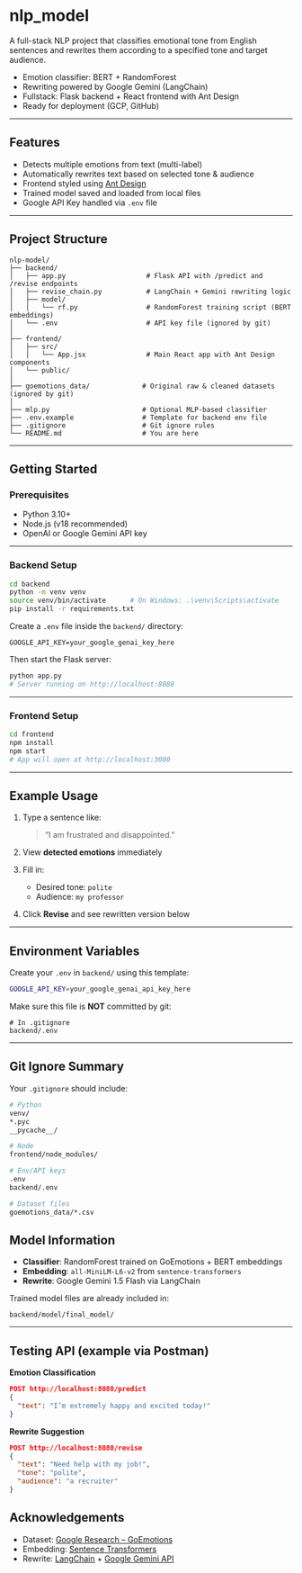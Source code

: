 # nlp_model

A full-stack NLP project that classifies emotional tone from English sentences and rewrites them according to a specified tone and target audience.

- Emotion classifier: BERT + RandomForest
- Rewriting powered by Google Gemini (LangChain)
- Fullstack: Flask backend + React frontend with Ant Design
- Ready for deployment (GCP, GitHub)

---

## Features

- Detects multiple emotions from text (multi-label)
- Automatically rewrites text based on selected tone & audience
- Frontend styled using [Ant Design](https://ant.design/)
- Trained model saved and loaded from local files
- Google API Key handled via `.env` file

---

## Project Structure

```
nlp-model/
├── backend/
│   ├── app.py                    # Flask API with /predict and /revise endpoints
│   ├── revise_chain.py           # LangChain + Gemini rewriting logic
│   ├── model/
│   │   └── rf.py                 # RandomForest training script (BERT embeddings)
│   └── .env                      # API key file (ignored by git)
│
├── frontend/
│   ├── src/
│   │   └── App.jsx               # Main React app with Ant Design components
│   └── public/
│
├── goemotions_data/             # Original raw & cleaned datasets (ignored by git)
│
├── mlp.py                       # Optional MLP-based classifier
├── .env.example                 # Template for backend env file
├── .gitignore                   # Git ignore rules
└── README.md                    # You are here
```

---

## Getting Started

### Prerequisites

- Python 3.10+
- Node.js (v18 recommended)
- OpenAI or Google Gemini API key

---

### Backend Setup

```bash
cd backend
python -m venv venv
source venv/bin/activate      # On Windows: .\venv\Scripts\activate
pip install -r requirements.txt
```

Create a `.env` file inside the `backend/` directory:

```
GOOGLE_API_KEY=your_google_genai_key_here
```

Then start the Flask server:

```bash
python app.py
# Server running on http://localhost:8080
```

---

### Frontend Setup

```bash
cd frontend
npm install
npm start
# App will open at http://localhost:3000
```

---

## Example Usage

1. Type a sentence like:

   > “I am frustrated and disappointed.”

2. View **detected emotions** immediately

3. Fill in:

   - Desired tone: `polite`
   - Audience: `my professor`

4. Click **Revise** and see rewritten version below

---

## Environment Variables

Create your `.env` in `backend/` using this template:

```bash
GOOGLE_API_KEY=your_google_genai_api_key_here
```

Make sure this file is **NOT** committed by git:

```
# In .gitignore
backend/.env
```

---

## Git Ignore Summary

Your `.gitignore` should include:

```bash
# Python
venv/
*.pyc
__pycache__/

# Node
frontend/node_modules/

# Env/API keys
.env
backend/.env

# Dataset files
goemotions_data/*.csv
```

## Model Information

- **Classifier**: RandomForest trained on GoEmotions + BERT embeddings
- **Embedding**: `all-MiniLM-L6-v2` from `sentence-transformers`
- **Rewrite**: Google Gemini 1.5 Flash via LangChain

Trained model files are already included in:

```
backend/model/final_model/
```

---

## Testing API (example via Postman)

**Emotion Classification**

```json
POST http://localhost:8080/predict
{
  "text": "I’m extremely happy and excited today!"
}
```

**Rewrite Suggestion**

```json
POST http://localhost:8080/revise
{
  "text": "Need help with my job!",
  "tone": "polite",
  "audience": "a recruiter"
}
```

## Acknowledgements

- Dataset: [Google Research – GoEmotions](https://github.com/google-research/goemotions)
- Embedding: [Sentence Transformers](https://www.sbert.net/)
- Rewrite: [LangChain](https://www.langchain.com/) + [Google Gemini API](https://ai.google.dev/)
